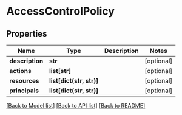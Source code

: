 # AccessControlPolicy


## Properties
Name | Type | Description | Notes
------------ | ------------- | ------------- | -------------
**description** | **str** |  | [optional] 
**actions** | **list[str]** |  | [optional] 
**resources** | **list[dict(str, str)]** |  | [optional] 
**principals** | **list[dict(str, str)]** |  | [optional] 

[[Back to Model list]](../README.md#documentation-for-models) [[Back to API list]](../README.md#documentation-for-api-endpoints) [[Back to README]](../README.md)


